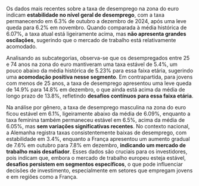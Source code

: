 Os dados mais recentes sobre a taxa de desemprego na zona do euro indicam **estabilidade no nível geral de desemprego**, com a taxa permanecendo em 6.3% de outubro a dezembro de 2024, após uma leve queda para 6.2% em novembro. Quando comparada à média histórica de 6.07%, a taxa atual está ligeiramente acima, mas **não apresenta grandes oscilações**, sugerindo que o mercado de trabalho está relativamente acomodado.

Analisando as subcategorias, observa-se que os desempregados entre 25 e 74 anos na zona do euro mantiveram uma taxa estável de 5.4%, um pouco abaixo da média histórica de 5.23% para essa faixa etária, sugerindo uma **acomodação positiva nesse segmento**. Em contrapartida, para jovens com menos de 25 anos, a taxa de desemprego apresentou uma leve queda de 14.9% para 14.8% em dezembro, o que ainda está acima da média de longo prazo de 13.8%, refletindo **desafios contínuos para essa faixa etária**.

Na análise por gênero, a taxa de desemprego masculina na zona do euro ficou estável em 6.1%, ligeiramente abaixo da média de 6.09%, enquanto a taxa feminina também permaneceu estável em 6.5%, acima da média de 6.05%, mas **sem variações significativas recentes**. No contexto nacional, a Alemanha registra taxas consistentemente baixas de desemprego, com estabilidade em 3.4%, enquanto a França apresentou um aumento gradual de 7.6% em outubro para 7.8% em dezembro, **indicando um mercado de trabalho mais desafiador**. Esses dados são cruciais para os investidores, pois indicam que, embora o mercado de trabalho europeu esteja estável, **desafios persistem em segmentos específicos**, o que pode influenciar decisões de investimento, especialmente em setores que empregam jovens e em regiões como a França.